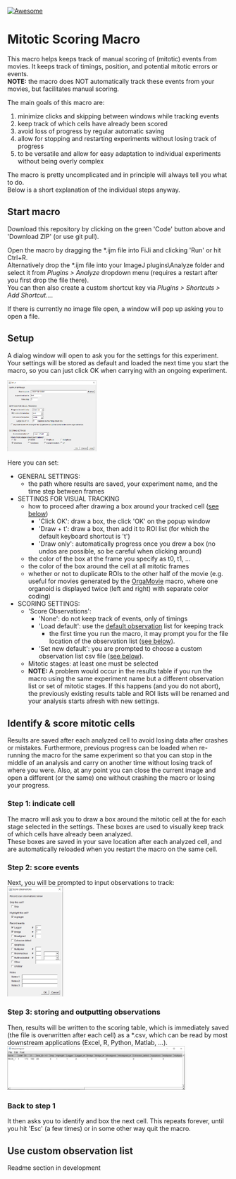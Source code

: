 [![Awesome](https://cdn.rawgit.com/sindresorhus/awesome/d7305f38d29fed78fa85652e3a63e154dd8e8829/media/badge.svg)](https://github.com/sindresorhus/awesome)


# Mitotic Scoring Macro
This macro helps keeps track of manual scoring of (mitotic) events from movies. It keeps track of timings, position, and potential mitotic errors or events.  
**NOTE:** the macro does NOT automatically track these events from your movies, but facilitates manual scoring.

The main goals of this macro are:
1) minimize clicks and skipping between windows while tracking events
2) keep track of which cells have already been scored
3) avoid loss of progress by regular automatic saving
4) allow for stopping and restarting experiments without losing track of progress
5) to be versatile and allow for easy adaptation to individual experiments without being overly complex  

The macro is pretty uncomplicated and in principle will always tell you what to do.  
Below is a short explanation of the individual steps anyway.  


## Start macro
Download this repository by clicking on the green 'Code' button above and 'Download ZIP' (or use git pull).

Open the macro by dragging the \*.ijm file into FiJi and clicking 'Run' or hit Ctrl+R.  
Alternatively drop the \*.ijm file into your ImageJ plugins\Analyze folder and select it from _Plugins > Analyze_ dropdown menu 
(requires a restart after you first drop the file there).  
You can then also create a custom shortcut key via _Plugins > Shortcuts > Add Shortcut..._.

If there is currently no image file open, a window will pop up asking you to open a file.


## Setup
A dialog window will open to ask you for the settings for this experiment. Your settings will be stored as default and loaded the next time you start the macro, so you can just click OK when carrying with an ongoing experiment.

<img src="Images/Scoring_Macro_Setup.png" width=40%>

Here you can set:
- GENERAL SETTINGS:
    - the path where results are saved, your experiment name, and the time step between frames
- SETTINGS FOR VISUAL TRACKING
    - how to proceed after drawing a box around your tracked cell ([see below](https://github.com/DaniBodor/MitoticScoring/#step-1-indicate-cell))
        - 'Click OK': draw a box, the click 'OK' on the popup window
        - 'Draw + t': draw a box, then add it to ROI list (for which the default keyboard shortcut is 't')
        - 'Draw only': automatically progress once you drew a box (no undos are possible, so be careful when clicking around)
    - the color of the box at the frame you specify as t0, t1, ...
    - the color of the box around the cell at all mitotic frames
    - whether or not to duplicate ROIs to the other half of the movie (e.g. useful for movies generated by the [OrgaMovie](https://github.com/DaniBodor/OrgaMovie) macro, where one organoid is displayed twice (left and right) with separate color coding)
- SCORING SETTINGS:
    - 'Score Observations':
        - 'None': do not keep track of events, only of timings
        - 'Load default': use the [default observation](https://github.com/DaniBodor/MitoticScoring/#step-2-score-events) list for keeping track
            - the first time you run the macro, it may prompt you for the file location of the observation list ([see below](https://github.com/DaniBodor/MitoticScoring/#use-custom-observation-list)).
        - 'Set new default': you are prompted to choose a custom observation list csv file ([see below](https://github.com/DaniBodor/MitoticScoring/#use-custom-observation-list)).
    - Mitotic stages: at least one must be selected
    - **NOTE:** A problem would occur in the results table if you run the macro using the same experiment name but a different observation list or set of mitotic stages. If this happens (and you do not abort), the previously existing results table and ROI lists will be renamed and your analysis starts afresh with new settings.



## Identify & score mitotic cells
Results are saved after each analyzed cell to avoid losing data after crashes or mistakes. Furthermore, previous progress can be loaded when re-running the macro for the same experiment so that you can stop in the middle of an analysis and carry on another time without losing track of where you were. Also, at any point you can close the current image and open a different (or the same) one without crashing the macro or losing your progress.

### Step 1: indicate cell
The macro will ask you to draw a box around the mitotic cell at the for each stage selected in the settings. These boxes are used to visually keep track of which cells have already been analyzed.  
These boxes are saved in your save location after each analyzed cell, and are automatically reloaded when you restart the macro on the same cell.

### Step 2: score events
Next, you will be prompted to input observations to track:  
<img src="Images/ObservationsChecklist.png" width=25%>

### Step 3: storing and outputting observations
Then, results will be written to the scoring table, which is immediately saved (the file is overwritten after each cell) as a \*.csv, which can be read by most downstream applications (Excel, R, Python, Matlab, ...).
<img src="Images/ResultsTable.png" width=80%>

### Back to step 1
It then asks you to identify and box the next cell. This repeats forever, until you hit 'Esc' (a few times) or in some other way quit the macro.


## Use custom observation list
Readme section in development

